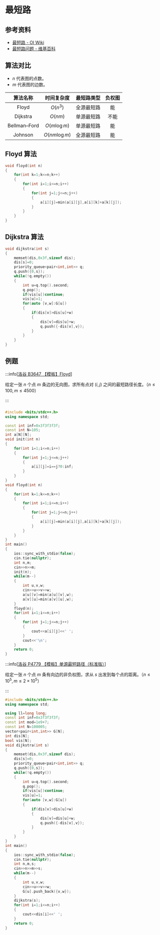 # 最短路

## 参考资料

- [最短路 - OI Wiki](https://oi-wiki.org/graph/shortest-path/)
- [最短路问题 - 维基百科](https://zh.wikipedia.org/wiki/最短路问题)

## 算法对比

- $n$ 代表图的点数。
- $m$ 代表图的边数。

|   算法名称   |  时间复杂度   | 最短路类型 | 负权图 |
| :----------: | :-----------: | :--------: | :----: |
|    Floyd     |   $O(n^3)$    | 全源最短路 |   能   |
|   Dijkstra   |    $O(nm)$    | 单源最短路 |  不能  |
| Bellman–Ford | $O(m\log m)$  | 单源最短路 |   能   |
|   Johnson    | $O(nm\log m)$ | 全源最短路 |   能   |

## Floyd 算法

```cpp
void floyd(int n)
{
	for(int k=1;k<=n;k++)
	{
		for(int i=1;i<=n;i++)
		{
			for(int j=1;j<=n;j++)
			{
				a[i][j]=min(a[i][j],a[i][k]+a[k][j]);
			}
		}
	}
}
```

## Dijkstra 算法

```cpp
void dijkstra(int s)
{
	memset(dis,0x3f,sizeof dis);
	dis[s]=0;
	priority_queue<pair<int,int>> q;
	q.push({0,s});
	while(!q.empty())
	{
		int u=q.top().second;
		q.pop(); 
		if(vis[u])continue;
		vis[u]=1;
		for(auto [v,w]:G[u])
		{
			if(dis[v]>dis[u]+w)
			{
				dis[v]=dis[u]+w;
				q.push({-dis[v],v});
			}
		}
	}
}
```

## 例题

:::info[[洛谷 B3647 【模板】Floyd](https://www.luogu.com.cn/problem/B3647)]

给定一张 $n$ 个点 $m$ 条边的无向图，求所有点对 $(i,j)$ 之间的最短路径长度。（$n\le100,m\le4500$）

:::

### 

```cpp
#include <bits/stdc++.h>
using namespace std;

const int inf=0x3f3f3f3f;
const int N=105;
int a[N][N];
void init(int n)
{
	for(int i=1;i<=n;i++)
	{
		for(int j=1;j<=n;j++)
		{
			a[i][j]=i==j?0:inf;
		}
	}
}
void floyd(int n)
{
	for(int k=1;k<=n;k++)
	{
		for(int i=1;i<=n;i++)
		{
			for(int j=1;j<=n;j++)
			{
				a[i][j]=min(a[i][j],a[i][k]+a[k][j]);
			}
		}
	}
}
int main()
{
	ios::sync_with_stdio(false);
	cin.tie(nullptr);
	int n,m;
	cin>>n>>m;
	init(n);
	while(m--)
	{
		int u,v,w;
		cin>>u>>v>>w;
		a[u][v]=min(a[u][v],w);
		a[v][u]=min(a[v][u],w);
	}
	floyd(n);
	for(int i=1;i<=n;i++)
	{
		for(int j=1;j<=n;j++)
		{
			cout<<a[i][j]<<' ';
		}
		cout<<'\n';
	}
	return 0;
}
```

:::info[[洛谷 P4779 【模板】单源最短路径（标准版）](https://www.luogu.com.cn/problem/P4779)]

给定一张 $n$ 个点 $m$ 条有向边的非负权图，求从 $s$ 出发到每个点的距离。（$n\le10^5,m\le2\times10^5$）

:::

```cpp
#include <bits/stdc++.h>
using namespace std;

using ll=long long;
const int inf=0x3f3f3f3f;
const int mod=1e9+7;
const int N=100005;
vector<pair<int,int>> G[N];
int dis[N];
bool vis[N];
void dijkstra(int s)
{
	memset(dis,0x3f,sizeof dis);
	dis[s]=0;
	priority_queue<pair<int,int>> q;
	q.push({0,s});
	while(!q.empty())
	{
		int u=q.top().second;
		q.pop(); 
		if(vis[u])continue;
		vis[u]=1;
		for(auto [v,w]:G[u])
		{
			if(dis[v]>dis[u]+w)
			{
				dis[v]=dis[u]+w;
				q.push({-dis[v],v});
			}
		}
	}
}
int main()
{
	ios::sync_with_stdio(false);
	cin.tie(nullptr);
	int n,m,s;
	cin>>n>>m>>s;
	while(m--)
	{
		int u,v,w;
		cin>>u>>v>>w;
		G[u].push_back({v,w});
	}
	dijkstra(s);
	for(int i=1;i<=n;i++)
	{
		cout<<dis[i]<<' ';
	}
	return 0;
}
```

